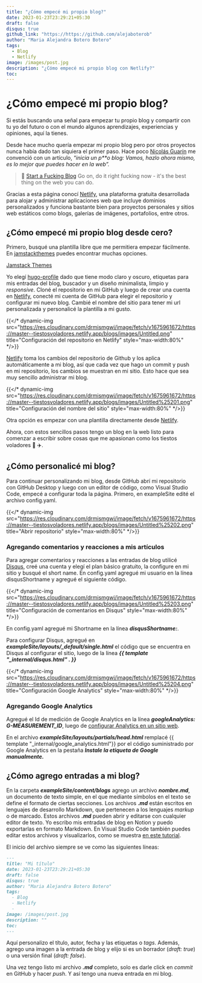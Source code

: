 ```yaml
---
title: "¿Cómo empecé mi propio blog?"
date: 2023-01-23T23:29:21+05:30
draft: false
disqus: true
github_link: "https://https://github.com/alejaboterob"
author: "Maria Alejandra Botero Botero"
tags:
  - Blog
  - Netlify
image: /images/post.jpg
description: "¿Cómo empecé mi propio blog con Netlify?"
toc:
---
```


# ¿Cómo empecé mi propio blog?

Si estás buscando una señal para empezar tu propio blog y compartir con tu yo del futuro o con el mundo algunos aprendizajes, experiencias y opiniones, aquí la tienes. 

Desde hace mucho quería empezar mi propio blog pero por otros proyectos nunca había dado tan siquiera el primer paso. Hace poco [Nicolás Guarín](https://nicoguaro.github.io/pages/about/) me convenció con un artículo,  “*inicia un p**o blog: Vamos, hazlo ahora mismo, es lo mejor que puedes hacer en la web”.*

>🔗 [Start a Fucking Blog](https://startafuckingblog.com)
>Go on, do it right fucking now - it's the best thing on the web you can do.


Gracias a esta página conocí [Netlify](https://netlify.com/), una plataforma gratuita desarrollada para alojar y administrar aplicaciones web que incluye dominios personalizados y funciona bastante bien para proyectos personales y sitios web estáticos como blogs, galerías de imágenes, portafolios, entre otros.

## ¿Cómo empecé mi propio blog desde cero?

 
Primero, busqué una plantilla libre que me permitiera empezar fácilmente. En [jamstackthemes](https://jamstackthemes.dev/) puedes encontrar muchas opciones.

[Jamstack Themes](https://jamstackthemes.dev/)

Yo elegí [hugo-profile](https://hugo-profile.netlify.app/) dado que tiene modo claro y oscuro, etiquetas para mis entradas del blog, buscador y un diseño minimalista, limpio y *responsive*. Cloné el repositorio en mi GitHub y luego de crear una cuenta en [Netlify](https://netlify.com/), conecté mi cuenta de GitHub para elegir el repositorio y configurar mi nuevo blog. Cambié el nombre del sitio para tener mi url personalizada y personalicé la plantilla a mi gusto. 

{{</* dynamic-img src="https://res.cloudinary.com/drmismgwi/image/fetch/v1675961672/https://master--tiestosvoladores.netlify.app/blogs/images/Untitled.png" title="Configuración del repositorio en Netlify" style="max-width:80%" */>}}


[Netlify](https://netlify.com/) toma los cambios del repositorio de Github y los aplica automáticamente a mi blog, así que cada vez que hago un commit y push en mi repositorio, los cambios se muestran en mi sitio. Esto hace que sea muy sencillo administrar mi blog.


{{</* dynamic-img src="https://res.cloudinary.com/drmismgwi/image/fetch/v1675961672/https://master--tiestosvoladores.netlify.app/blogs/images/Untitled%25201.png" title="Configuración del nombre del sitio" style="max-width:80%" */>}}

Otra opción es empezar con una plantilla directamente desde [Netlify](https://netlify.com/). 

Ahora, con estos sencillos pasos tengo un blog en la web listo para comenzar a escribir sobre cosas que me apasionan como los tiestos voladores 🚀 ✈️.

## ¿Cómo personalicé mi blog?

Para continuar personalizando mi blog, desde GitHub abrí mi repositorio con GitHub Desktop y luego con un editor de código, como Visual Studio Code, empecé a configurar toda la página. Primero, en exampleSite edité el archivo config.yaml. 

{{</* dynamic-img src="https://res.cloudinary.com/drmismgwi/image/fetch/v1675961672/https://master--tiestosvoladores.netlify.app/blogs/images/Untitled%25202.png" title="Abrir repositorio" style="max-width:80%" */>}}

### Agregando comentarios y reacciones a mis artículos

Para agregar comentarios y reacciones a las entradas de blog utilicé [Disqus](https://disqus.com/), creé una cuenta y elegí el plan básico gratuito,  la configure en mi sitio y busqué el short name. En config.yaml agregué mi usuario en la línea disqusShortname y agregué el siguiente código.

{{</* dynamic-img src="https://res.cloudinary.com/drmismgwi/image/fetch/v1675961672/https://master--tiestosvoladores.netlify.app/blogs/images/Untitled%25203.png" title="Configuración de comentarios en Disqus" style="max-width:80%" */>}}

En config.yaml agregué mi Shortname en la línea ***disqusShortname:***.

Para configurar Disqus, agregué  en ***exampleSite/layouts/_default/single.html*** el código que se encuentra en Disqus al configurar el sitio,  luego de la línea  ***{{ template "_internal/disqus.html" . }}*** 

{{</* dynamic-img src="https://res.cloudinary.com/drmismgwi/image/fetch/v1675961672/https://master--tiestosvoladores.netlify.app/blogs/images/Untitled%25204.png" title="Configuración Google Analytics" style="max-width:80%" */>}}


### Agregando Google Analytics

Agregué el Id de medición de Google Analytics en la línea ***googleAnalytics: G-MEASUREMENT_ID***, luego de [configurar Analytics en un sitio web](https://support.google.com/analytics/answer/9304153?hl=es/&visit_id=638100275137119050-2188285274&rd=1).

En el archivo ***exampleSite/layouts/partials/head.html*** remplacé  {{ template "_internal/google_analytics.html"}} por el código suministrado por Google Analytics en la pestaña ***Instale la etiqueta de Google manualmente.*** 


## ¿Cómo agrego entradas a mi blog?

En la carpeta ***exampleSite/content/blogs*** agrego un archivo ***nombre.md***, un documento de texto simple, en el que mediante símbolos en el texto se define el formato de ciertas secciones. Los archivos **.*md*** están escritos en lenguajes de desarrollo Markdown, que pertenecen a los lenguajes *markup* o de marcado.  Estos archivos **.*md*** pueden abrir y editarse con cualquier editor de texto. Yo escribo mis entradas de blog en Notion y puedo exportarlas en formato Markdown. En Visual Studio Code también puedes editar estos archivos y visualizarlos, como se muestra [en este tutorial](https://medium.com/@felixmoreno_26363/c%C3%B3mo-previsualizar-cambios-en-tu-archivo-markdown-4e4c4419c7d7).  

El inicio del archivo siempre se ve como las siguientes líneas:

```markdown
---
title: "Mi título"
date: 2023-01-23T23:29:21+05:30
draft: false 
disqus: true
author: "Maria Alejandra Botero Botero"
tags:
  - Blog
  - Netlify
  - 
image: /images/post.jpg
description: ""
toc:
---
```

Aquí personalizo el título, autor, fecha y las etiquetas o *tags*. Además, agrego una imagen a la entrada de blog y elijo si es un borrador (*draft: true*) o una versión final (*draft: false*).

Una vez tengo listo mi archivo ***.md*** completo, solo es darle click en *commit* en GitHub y hacer *push*. Y así tengo una nueva entrada en mi blog.